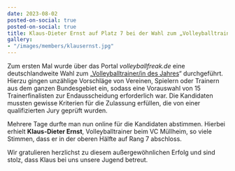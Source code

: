 ```yaml
---
date: 2023-08-02
posted-on-social: true
posted-on-social: true
title: Klaus-Dieter Ernst auf Platz 7 bei der Wahl zum „Volleyballtrainer des Jahres“
gallery:
- "/images/members/klausernst.jpg"
---
```


Zum ersten Mal wurde über das Portal _volleyballfreak.de_ eine deutschlandweite Wahl zum „<a href="https://www.volleyballfreak.de/trainerin-der-saison-2022-23-die-abstimmung" target="_blank">Volleyballtrainer/in des Jahres</a>“ durchgeführt. Hierzu gingen unzählige Vorschläge von Vereinen, Spielern oder Trainern aus dem ganzen Bundesgebiet ein, sodass eine Vorauswahl von 15 Trainerfinalisten zur Endausscheidung erforderlich war. Die Kandidaten mussten gewisse Kriterien für die Zulassung erfüllen, die von einer qualifizierten Jury geprüft wurden.

Mehrere Tage durfte man nun online für die Kandidaten abstimmen. Hierbei erhielt **Klaus-Dieter Ernst**, Volleyballtrainer beim VC Müllheim, so viele Stimmen, dass er in der oberen Hälfte auf Rang 7 abschloss.

Wir gratulieren herzlichst zu diesem außergewöhnlichen Erfolg und sind stolz, dass Klaus bei uns unsere Jugend betreut.